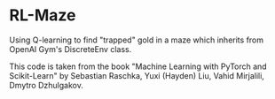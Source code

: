 # RL-Maze
Using Q-learning to find "trapped" gold in a maze which inherits from OpenAI Gym's DiscreteEnv class.

This code is taken from the book "Machine Learning with PyTorch and Scikit-Learn" by Sebastian Raschka, Yuxi (Hayden) Liu, Vahid Mirjalili, Dmytro Dzhulgakov.
